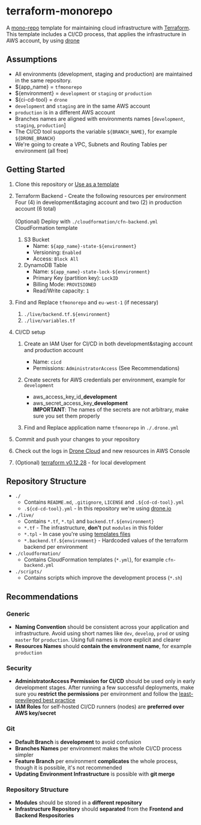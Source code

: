 # terraform-monorepo

A [mono-repo](https://en.wikipedia.org/wiki/Monorepo) template for maintaining cloud infrastructure with [Terraform](https://www.terraform.io/). This template includes a CI/CD process, that applies the infrastructure in AWS account, by using [drone](https://drone.io)

## Assumptions

- All environments (development, staging and production) are maintained in the same repository.
- \${app_name} = `tfmonorepo`
- \${environment} = `development` or `staging` or `production`
- \${ci-cd-tool} = `drone`
- `development` and `staging` are in the same AWS account
- `production` is in a different AWS account
- Branches names are aligned with environments names [`development`, `staging`, `production`]
- The CI/CD tool supports the variable `${BRANCH_NAME}`, for example `${DRONE_BRANCH}`
- We're going to create a VPC, Subnets and Routing Tables per environment (all free)

## Getting Started

1. Clone this repository or [Use as a template](https://github.com/unfor19/terraform-monorepo/generate)
1. Terraform Backend - Create the following resources per environment
   <br>Four (4) in development&staging account and two (2) in production account (6 total)
   <br>
   <br>(Optional) Deploy with `./cloudformation/cfn-backend.yml` CloudFormation template
   <br>
   1. S3 Bucket
      - Name: `${app_name}-state-${environment}`
      - Versioning: `Enabled`
      - Access: `Block All`
   1. DynamoDB Table
      - Name: `${app_name}-state-lock-${environment}`
      - Primary Key (partition key): `LockID`
      - Billing Mode: `PROVISIONED`
      - Read/Write capacity: `1`
1. Find and Replace `tfmonorepo` and `eu-west-1` (if necessary)
   1. `./live/backend.tf.${environment}`
   1. `./live/variables.tf`
1. CI/CD setup

   1. Create an IAM User for CI/CD in both development&staging account and production account

      - Name: `cicd`
      - Permissions: `AdministratorAccess` (See Recommendations)

   1. Create secrets for AWS credentials per environment, example for `development`

      - aws_access_key_id\_**development**
      - aws_secret_access_key\_**development**
        <br>**IMPORTANT**: The names of the secrets are not arbitrary, make sure you set them properly

   1. Find and Replace application name `tfmonorepo` in `./.drone.yml`

1. Commit and push your changes to your repository
1. Check out the logs in [Drone Cloud](https://cloud.drone.io) and new resources in AWS Console

1. (Optional) [terraform v0.12.28](https://releases.hashicorp.com/terraform/0.12.28/) - for local development

## Repository Structure

- `./`
  - Contains `README.md`, `.gitignore`, `LICENSE` and `.${cd-cd-tool}.yml`
  - `.${cd-cd-tool}.yml` - In this repository we're using [drone.io](https://drone.io)
- `./live/`
  - Contains `*.tf`, `*.tpl` and `backend.tf.${environment}`
  - `*.tf` - The infrastructure, **don't** put `modules` in this folder
  - `*.tpl` - In case you're using [templates files](https://www.terraform.io/docs/configuration/functions/templatefile.html)
  - `*.backend.tf.${environment}` - Hardcoded values of the terraform backend per environment
- `./cloudformation/`
  - Contains CloudFormation templates (`*.yml`), for example `cfn-backend.yml`
- `./scripts/`
  - Contains scripts which improve the development process (`*.sh`)

## Recommendations

### Generic

- **Naming Convention** should be consistent across your application and infrastructure. Avoid using short names like `dev`, `develop`, `prod` or using `master` for `production`. Using full names is more explicit and clearer
- **Resources Names** should **contain the environment name**, for example `production`

### Security

- **AdministratorAccess Permission for CI/CD** should be used only in early development stages. After running a few successful deployments, make sure you **restrict the permissions** per environment and follow the [least-previleged best practice](https://docs.aws.amazon.com/IAM/latest/UserGuide/best-practices.html#grant-least-privilege)
- **IAM Roles** for self-hosted CI/CD runners (nodes) are **preferred over AWS key/secret**

### Git

- **Default Branch** is **development** to avoid confusion
- **Branches Names** per environment makes the whole CI/CD process simpler
- **Feature Branch** per environment **complicates** the whole process, though it is possible, it's not recommended
- **Updating Environment Infrastructure** is possible with **git merge**

### Repository Structure

- **Modules** should be stored in a **different repository**
- **Infrastructure Repository** should **separated** from the **Frontend and Backend Respositories**
